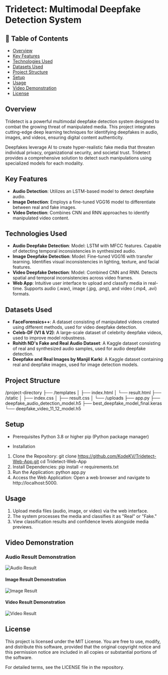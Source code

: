 # Tridetect: Multimodal Deepfake Detection System

## 📖 Table of Contents
- [Overview](#overview)
- [Key Features](#key-features)
- [Technologies Used](#technologies-used)
- [Datasets Used](#datasets-used)
- [Project Structure](#project-structure)
- [Setup](#setup)
- [Usage](#usage)
- [Video Demonstration](#video-demonstration)
- [License](#license)

## Overview
Tridetect is a powerful multimodal deepfake detection system designed to combat the growing threat of manipulated media. This project integrates cutting-edge deep learning techniques for identifying deepfakes in audio, images, and videos, ensuring digital content authenticity.

Deepfakes leverage AI to create hyper-realistic fake media that threaten individual privacy, organizational security, and societal trust. Tridetect provides a comprehensive solution to detect such manipulations using specialized models for each modality.

## Key Features
- **Audio Detection**: Utilizes an LSTM-based model to detect deepfake audio.
- **Image Detection**: Employs a fine-tuned VGG16 model to differentiate between real and fake images.
- **Video Detection**: Combines CNN and RNN approaches to identify manipulated video content.

## Technologies Used
- **Audio Deepfake Detection**:
Model: LSTM with MFCC features.
Capable of detecting temporal inconsistencies in synthesized audio.
- **Image Deepfake Detection**:
Model: Fine-tuned VGG16 with transfer learning.
Identifies visual inconsistencies in lighting, texture, and facial features.
- **Video Deepfake Detection**:
Model: Combined CNN and RNN.
Detects spatial and temporal inconsistencies across video frames.
- **Web App**:
Intuitive user interface to upload and classify media in real-time.
Supports audio (.wav), image (.jpg, .png), and video (.mp4, .avi) formats.

## Datasets Used
- **FaceForensics++**: A dataset consisting of manipulated videos created using different methods, used for video deepfake detection.
- **Celeb-DF (V1 & V2)**: A large-scale dataset of celebrity deepfake videos, used to improve model robustness.
- **Rohith ND's Fake and Real Audio Dataset**: A Kaggle dataset consisting of real and synthesized audio samples, used for audio deepfake detection.
- **Deepfake and Real Images by Manjil Karki**: A Kaggle dataset containing real and deepfake images, used for image detection models.

## Project Structure
/project-directory
├── /templates
│   ├── index.html
│   └── result.html
├── /static
│   ├── index.css
│   ├── result.css
│   └── /uploads
├── app.py
├── deepfake_audio_detection_model.h5
├── best_deepfake_model_final.keras
└── deepfake_video_11_12_model.h5

## Setup
- Prerequisites
Python 3.8 or higher
pip (Python package manager)

- Installation
1. Clone the Repository:
git clone https://github.com/KodeKV/Tridetect-Web-App.git
cd Tridetect-Web-App
2. Install Dependencies:
pip install -r requirements.txt
3. Run the Application:
python app.py
4. Access the Web Application: Open a web browser and navigate to http://localhost:5000.

## Usage
1. Upload media files (audio, image, or video) via the web interface.
2. The system processes the media and classifies it as "Real" or "Fake."
3. View classification results and confidence levels alongside media previews.

## Video Demonstration
### Audio Result Demonstration
![Audio Result](https://github.com/KodeKV/Tridetect-Web-App-1/blob/main/Audio_result_gif.gif)

#### Image Result Demonstration
![Image Result](https://github.com/KodeKV/Tridetect-Web-App-1/blob/main/Image_result_gif.gif)

#### Video Result Demonstration
![Video Result](https://github.com/KodeKV/Tridetect-Web-App-1/blob/main/Video_result_gif.gif)

## License
This project is licensed under the MIT License. You are free to use, modify, and distribute this software, provided that the original copyright notice and this permission notice are included in all copies or substantial portions of the software.

For detailed terms, see the LICENSE file in the repository.

